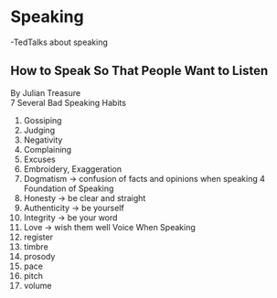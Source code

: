 # Speaking
-TedTalks about speaking
## How to Speak So That People Want to Listen
By Julian Treasure  
7 Several Bad Speaking Habits  
1) Gossiping
2) Judging
3) Negativity
4) Complaining
5) Excuses
6) Embroidery, Exaggeration
7) Dogmatism -> confusion of facts and opinions when speaking
4 Foundation of Speaking
1) Honesty -> be clear and straight
2) Authenticity -> be yourself
3) Integrity -> be your word
4) Love -> wish them well
Voice When Speaking
1) register
2) timbre
3) prosody
4) pace
5) pitch
6) volume

